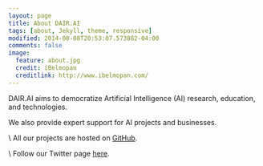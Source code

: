 ```yaml
---
layout: page
title: About DAIR.AI
tags: [about, Jekyll, theme, responsive]
modified: 2014-08-08T20:53:07.573882-04:00
comments: false
image:
  feature: about.jpg
  credit: iBelmopan
  creditlink: http://www.ibelmopan.com/
---
```


DAIR.AI aims to democratize Artificial Intelligence (AI) research, education, and technologies.

We also provide expert support for AI projects and businesses.

\\
All our projects are hosted on [GitHub](https://github.com/dair-ai).

\\
Follow our Twitter page [here](https://twitter.com/dair_ai).
